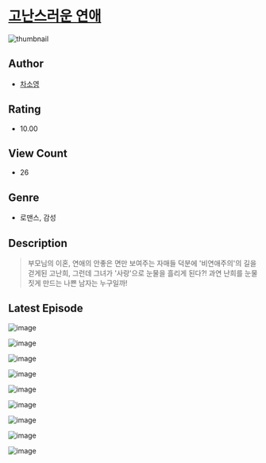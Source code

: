 # [고난스러운 연애](https://comic.naver.com/challenge/list?titleId=811069)
![thumbnail](https://image-comic.pstatic.net/user_contents_data/challenge_comic/2023/05/25/316976/upload_3835158358879514673_480x623.jpeg)

## Author
- [차소영](https://comic.naver.com/artistTitle?id=316976)

## Rating
- 10.00

## View Count
- 26

## Genre
- 로맨스, 감성

## Description
> 부모님의 이혼, 연애의 안좋은 면만 보여주는 자매들 덕분에 '비연애주의'의 길을 걷게된 고난희, 그런데 그녀가 '사랑'으로 눈물을 흘리게 된다?! 과연 난희를 눈물짓게 만드는 나쁜 남자는 누구일까!


## Latest Episode
![image](https://image-comic.pstatic.net/user_contents_data/challenge_comic/2023/05/25/316976/upload_7364339106328230194.jpeg)

![image](https://image-comic.pstatic.net/user_contents_data/challenge_comic/2023/05/25/316976/upload_3544721468965664866.jpeg)

![image](https://image-comic.pstatic.net/user_contents_data/challenge_comic/2023/05/25/316976/upload_7017278240287242596.jpeg)

![image](https://image-comic.pstatic.net/user_contents_data/challenge_comic/2023/05/25/316976/upload_3546695981496361777.jpeg)

![image](https://image-comic.pstatic.net/user_contents_data/challenge_comic/2023/05/25/316976/upload_3616444593278038582.jpeg)

![image](https://image-comic.pstatic.net/user_contents_data/challenge_comic/2023/05/25/316976/upload_3979037353731777894.jpeg)

![image](https://image-comic.pstatic.net/user_contents_data/challenge_comic/2023/05/25/316976/upload_3835155061096855344.jpeg)

![image](https://image-comic.pstatic.net/user_contents_data/challenge_comic/2023/05/25/316976/upload_3617574908414014307.jpeg)

![image](https://image-comic.pstatic.net/user_contents_data/challenge_comic/2023/05/25/316976/upload_3774634628912526903.jpeg)
